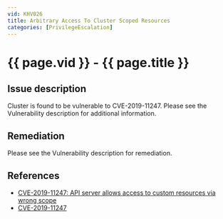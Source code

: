 ```yaml
---
vid: KHV026
title: Arbitrary Access To Cluster Scoped Resources
categories: [PrivilegeEscalation]
---
```


# {{ page.vid }} - {{ page.title }}

## Issue description

Cluster is found to be vulnerable to CVE-2019-11247. Please see the Vulnerability description for additional information.

## Remediation

Please see the Vulnerability description for remediation.

## References

- [CVE-2019-11247: API server allows access to custom resources via wrong scope](https://github.com/kubernetes/kubernetes/issues/80983)
- [CVE-2019-11247](https://cve.mitre.org/cgi-bin/cvename.cgi?name=CVE-2019-11247)
